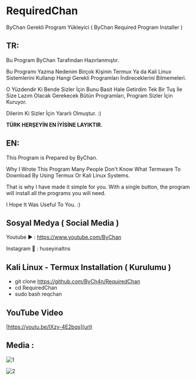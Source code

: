 # RequiredChan

ByChan Gerekli Program Yükleyici ( ByChan Required Program Installer )

TR:
---
Bu Program ByChan Tarafından Hazırlanmıştır.

Bu Programı Yazma Nedenim Birçok Kişinin Termux Ya da Kali Linux Sistemlerini Kullanıp Hangi Gerekli Programları İndireceklerini Bilmemeleri.

O Yüzdendir Ki Bende Sizler İçin Bunu Basit Hale Getirdim Tek Bir Tuş İle Size Lazım Olacak Gerekecek Bütün Programları, Program Sizler İçin Kuruyor.

Dilerim Ki Sizler İçin Yararlı Olmuştur. :)

**TÜRK HERŞEYİN EN İYİSİNE LAYIKTIR.**

EN:
---
This Program is Prepared by ByChan.

Why I Wrote This Program Many People Don't Know What Termware To Download By Using Termux Or Kali Linux Systems.

That is why I have made it simple for you. With a single button, the program will install all the programs you will need.

I Hope It Was Useful To You. :)

Sosyal Medya ( Social Media )
--------------------------------
Youtube ▶️ : https://www.youtube.com/ByChan

Instagram 📸 : huseyinaltns

Kali Linux - Termux Installation ( Kurulumu )
-----------------------------------------------
- git clone https://github.com/ByCh4n/RequiredChan
- cd RequiredChan
- sudo bash reqchan

YouTube Video
---------------
[https://youtu.be/IXzy-4E2bqs](url)

Media :
-------
![1](https://user-images.githubusercontent.com/67187998/88924489-092dde00-d27c-11ea-9d9f-e9e409304cb0.PNG)

![2](https://user-images.githubusercontent.com/67187998/88924493-09c67480-d27c-11ea-881d-d82a791c4090.PNG)

